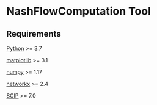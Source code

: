 # NashFlowComputation Tool

## Requirements
[Python](https://python.org/) >= 3.7

[matplotlib](https://matplotlib.org/) >= 3.1

[numpy](https://numpy.org/) >= 1.17

[networkx](https://networkx.github.io/) >= 2.4

[SCIP](https://www.scipopt.org/) >= 7.0

